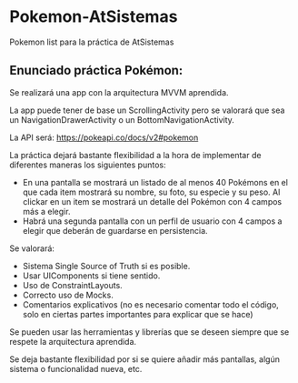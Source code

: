 # Pokemon-AtSistemas
Pokemon list para la práctica de AtSistemas 

## Enunciado práctica Pokémon:

Se realizará una app con la arquitectura MVVM aprendida. 

La app puede tener de base un ScrollingActivity pero se valorará que sea un NavigationDrawerActivity o un BottomNavigationActivity. 

La API será: https://pokeapi.co/docs/v2#pokemon

La práctica dejará bastante flexibilidad a la hora de implementar de diferentes maneras los siguientes puntos:

* En una pantalla se mostrará un listado de al menos 40 Pokémons en el que cada item mostrará su nombre, su foto, su especie y su peso. 
Al clickar en un item se mostrará un detalle del Pokémon con 4 campos más a elegir.
* Habrá una segunda pantalla con un perfil de usuario con 4 campos a elegir que deberán de guardarse en persistencia. 

Se valorará:

* Sistema Single Source of Truth si es posible.
* Usar UIComponents si tiene sentido.
* Uso de ConstraintLayouts.
* Correcto uso de Mocks.
* Comentarios explicativos (no es necesario comentar todo el código, solo en ciertas partes importantes para explicar que se hace)

Se pueden usar las herramientas y librerías que se deseen siempre que se respete la arquitectura aprendida.

Se deja bastante flexibilidad por si se quiere añadir más pantallas, algún sistema o funcionalidad nueva, etc. 
